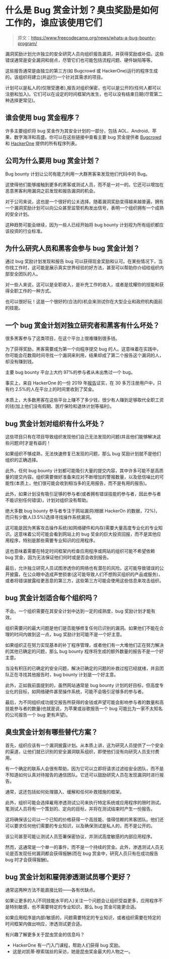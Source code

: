 # 什么是 Bug 赏金计划？臭虫奖励是如何工作的，谁应该使用它们

> 原文：<https://www.freecodecamp.org/news/whats-a-bug-bounty-program/>

漏洞奖励计划允许独立的安全研究人员向组织报告漏洞，并获得奖励或补偿。这些错误通常是安全漏洞和弱点，尽管它们也可能包括流程问题、硬件缺陷等等。

这些报告通常是由独立的第三方(如 Bugcrowd 或 HackerOne)运行的程序生成的。该组织将建立(并运行)一个针对其需求的项目。

计划可以是私人的(仅限受邀者),报告对组织保密，也可以是公开的(任何人都可以注册和加入)。它们可以在设定的时间框架内发生，也可以没有结束日期(尽管第二种选择更常见)。

## 谁会使用 bug 赏金程序？

许多主要组织将 bug 奖金作为其安全计划的一部分，包括 AOL、Android、苹果、数字海洋和高盛。你可以在这些链接中查看主要 bug 赏金提供者 [Bugcrowd](https://www.bugcrowd.com/bug-bounty-list/) 和 [HackerOne](https://www.hackerone.com/) 提供的所有程序列表。

## 公司为什么要用 bug 赏金计划？

Bug bounty 计划让公司有能力利用一大群黑客来发现他们代码中的 Bug。

这使得他们能够接触到更多的黑客或测试人员，而不是一对一的。它还可以增加在恶意黑客利用漏洞之前发现和报告漏洞的机会。

对于公司来说，这也是一个很好的公关选择。随着漏洞奖励变得越来越普遍，拥有一个漏洞奖励计划可以向公众甚至监管机构发出信号，表明一个组织拥有一个成熟的安全计划。

这种趋势可能会继续，因为一些人已经开始将 bug bounty 计划视为所有组织都应该投资的行业标准。

## 为什么研究人员和黑客会参与 bug 赏金计划？

通过 bug 奖励计划发现和报告 bug 可以获得现金奖励和认可。在某些情况下，当你找工作时，这可能是展示真实世界经验的好方法，甚至可以帮助你介绍给组织内部安全团队的人。

对一些人来说，这可以是全职收入，是补充工作的收入，或者是炫耀你的技能和获得全职工作的一种方式。

也可以很好玩！这是一个很好的(合法的)机会来测试你在大型企业和政府机构面前的技能。

## 一个 bug 赏金计划对独立研究者和黑客有什么坏处？

很多黑客参与了这类项目，在这个平台上很难赚到很多钱。

为了获得奖励，黑客需要成为第一个向程序提交 bug 的人。这意味着在实践中，你可能会花数周时间寻找一个漏洞来利用，结果却成了第二个报告这个漏洞的人，却没有赚到钱。

主要 bug bounty 平台上大约 97%的参与者从未出售过一个 bug。

事实上，来自 HackerOne 的一份 2019 年[报告](https://www.cyberscoop.com/bug-bounty-pen-testing-hackerone-synack-bugcrowd/)证实，在 30 多万注册用户中，只有约 2.5%的人在平台上的时间里收到了奖金。

本质上，大多数黑客在这些平台上赚不了多少钱，很少有人赚到足够取代全职工资的钱(加上他们没有假期、医疗保险和退休计划等福利)。

## bug 赏金计划对组织有什么坏处？

这些项目只有在项目导致组织发现他们自己无法发现的问题(并且他们能够解决这些问题)时才是有益的！

如果组织不够成熟，无法快速修复已发现的问题，那么 bug 奖励计划就不是他们组织的正确选择。

此外，任何 bug bounty 计划都可能吸引大量的提交内容，其中许多可能不是高质量的提交内容。组织需要做好准备来应对不断增加的警报数量，以及低信噪比的可能性(本质上，他们很可能会收到相当多的无用报告，而不是有用的报告)。

此外，如果计划没有吸引足够的参与者(或者拥有错误技能的参与者，因此参与者不能识别任何错误)，计划对组织没有帮助。

绝大多数 bug bounty 参与者专注于网站漏洞(根据 HackerOn 的数据，72%)，而只有少数人(3.5%)选择寻找操作系统漏洞。

这可能是因为黑客攻击操作系统(如网络硬件和内存)需要大量高度专业化的专业知识。这意味着公司可能会看到网站上的 bug 奖金的巨大投资回报，而不是其他应用程序，特别是那些需要专业知识的应用程序。

这也意味着需要在特定时间框架内检查应用程序或网站的组织可能不希望依赖 bug 赏金，因为无法保证他们何时或是否会收到报告。

最后，允许独立研究人员试图渗透你的网络也有潜在的风险。这可能导致错误的公开披露，在公众眼中造成声誉损害(这可能导致人们不想购买组织的产品或服务)，或者将错误披露给更恶意的第三方，这些第三方可能会使用这些信息来攻击组织。

## bug 赏金计划适合每个组织吗？

不会。一个组织需要在其安全计划中达到一定的成熟度，bug 奖励计划才能有效。

组织需要问的最大问题是他们是否能够修复任何已识别的漏洞。如果他们不能在合理的时间内做到这一点，bug 奖励计划可能不是一个好主意。

如果组织正在努力实现基本的补丁程序管理，或者他们有一大堆他们正在努力解决的其他已确定的问题，那么 bug bounty 程序将生成的额外数量的报告不是一个好主意。

当没有积压的已确定的安全问题，解决已确定的问题的补救过程已经就绪，并且团队正在寻找其他报告时，bug bounty 计划是一个好主意。

此外，正如我前面提到的，虽然网站通常是 bug bounty 计划的好目标，但高度专业化的目标，如网络硬件甚至操作系统，可能不会吸引足够多的参与者。

最后，为不同组织成功提交报告所获得的金钱或声望可能会影响参与者的数量和高技能参与者的数量(也就是说，为苹果或谷歌报告一个 bug 可能比为一家不太知名的公司报告一个 bug 更有声望)。

## 臭虫赏金计划有哪些替代方案？

首先，组织应该有一个漏洞披露计划。从本质上讲，这为研究人员提供了一个安全的渠道，让他们就已识别的安全漏洞联系组织，即使他们没有向研究人员支付费用。

有一个确定的联系人会很有帮助，因为它可以立即将请求过滤给安全团队，而不是不知道如何认真对待报告的通信团队。它还可以鼓励研究人员在发现漏洞时进行报告。

通常，这还包括如何处理摄入、缓解和任何补救措施的框架。

此外，组织可能会选择雇用渗透测试公司来执行特定系统或应用程序的限时测试。笔测试人员将有一个策划的、定向的目标，并将在测试结束时产生一份报告。

这将确保该公司以一个已知的价格获得一个高技能、值得信赖的黑客团队。他们还可以要求任何他们需要的专业知识，以及确保测试是私人的，而不是公开的。

该公司甚至可能让测试人员签署保密协议，并测试高度敏感的内部应用程序。

然而，这通常是一个单一的事件，而不是一个持续的赏金。此外，渗透测试人员无论是否发现任何漏洞都会获得报酬(而在 bug 赏金中，研究人员只有在成功报告 bug 时才会获得报酬)。

## bug 赏金计划和雇佣渗透测试员哪个更好？

通常这两种方法不能直接比较——各有优缺点。

如果让更多的人(不同技能水平的人)关注一个问题会让组织受益更多，应用程序不是特别敏感，也不需要特定的专业知识，那么 bug 赏金可能更合适。

如果应用程序是内部/敏感的，问题需要特定的专业知识，或者组织需要在特定的时间框架内做出响应，渗透测试更合适。

有兴趣了解更多关于昆虫赏金的信息吗？

*   HackerOne 有一门入门课程，帮助人们获得 bug 奖励。
*   这是对凯蒂·穆索瑞丝的采访，她是昆虫奖金最大的人物之一。